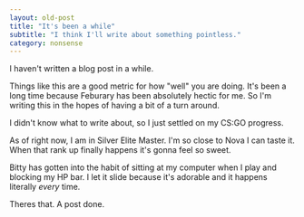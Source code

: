 ```yaml
---
layout: old-post
title: "It's been a while"
subtitle: "I think I'll write about something pointless."
category: nonsense
---
```


I haven't written a blog post in a while. 

Things like this are a good metric for how "well" you are doing. It's been a long time because Feburary has been absolutely hectic for me. So I'm writing this in the hopes of having a bit of a turn around.

I didn't know what to write about, so I just settled on my CS:GO progress. 

As of right now, I am in Silver Elite Master. I'm so close to Nova I can taste it. When that rank up finally happens it's gonna feel so sweet. 

Bitty has gotten into the habit of sitting at my computer when I play and blocking my HP bar. I let it slide because it's adorable and it happens literally *every* time.

Theres that. A post done.